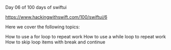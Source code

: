 Day 06 of 100 days of swiftui

https://www.hackingwithswift.com/100/swiftui/6

Here we cover the following topics:

How to use a for loop to repeat work
How to use a while loop to repeat work
How to skip loop items with break and continue